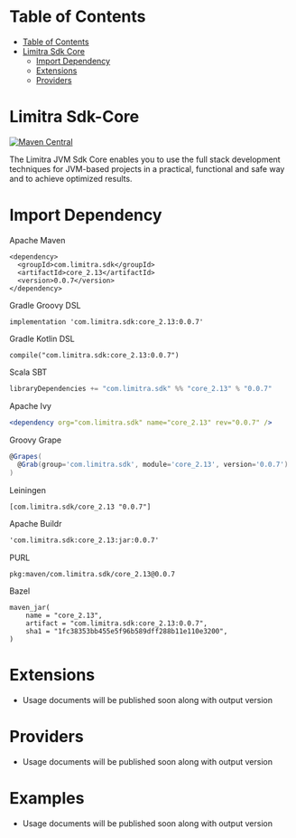 Table of Contents
=================

- [Table of Contents](#table-of-contents)
- [Limitra Sdk Core](#limitra-sdk-core)
    - [Import Dependency](#import-dependency)
    - [Extensions](#extensions)
    - [Providers](#providers)

Limitra Sdk-Core
=======

[![Maven Central](https://img.shields.io/maven-central/v/com.limitra.sdk/core_2.13.svg?label=Maven%20Central)](https://search.maven.org/search?q=g:%22com.limitra.sdk%22%20AND%20a:%22core_2.13%22)

The Limitra JVM Sdk Core enables you to use the full stack development techniques for JVM-based projects in a practical, functional and safe way and to achieve optimized results. 

Import Dependency
=================

Apache Maven
````Maven
<dependency>
  <groupId>com.limitra.sdk</groupId>
  <artifactId>core_2.13</artifactId>
  <version>0.0.7</version>
</dependency>
````

Gradle Groovy DSL
````Gradle Groovy DSL
implementation 'com.limitra.sdk:core_2.13:0.0.7'
````

Gradle Kotlin DSL
````Gradle Kotlin DSL
compile("com.limitra.sdk:core_2.13:0.0.7")
````

Scala SBT
````Scala SBT
libraryDependencies += "com.limitra.sdk" %% "core_2.13" % "0.0.7"
````

Apache Ivy
````Apache Ivy
<dependency org="com.limitra.sdk" name="core_2.13" rev="0.0.7" />
````

Groovy Grape
````Groovy Grape
@Grapes(
  @Grab(group='com.limitra.sdk', module='core_2.13', version='0.0.7')
)
````

Leiningen
````Leiningen
[com.limitra.sdk/core_2.13 "0.0.7"]
````

Apache Buildr
````Apache Buildr
'com.limitra.sdk:core_2.13:jar:0.0.7'
````

PURL
````PURL
pkg:maven/com.limitra.sdk/core_2.13@0.0.7
````

Bazel
````Bazel
maven_jar(
    name = "core_2.13",
    artifact = "com.limitra.sdk:core_2.13:0.0.7",
    sha1 = "1fc38353bb455e5f96b589dff288b11e110e3200",
)
````

Extensions
==========

* Usage documents will be published soon along with output version

Providers
=========

* Usage documents will be published soon along with output version

Examples
========

* Usage documents will be published soon along with output version
